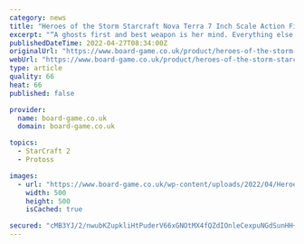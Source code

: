 ```yaml
---
category: news
title: "Heroes of the Storm Starcraft Nova Terra 7 Inch Scale Action Figure Series 1"
excerpt: "“A ghosts first and best weapon is her mind. Everything else is supplemental.” NECA is proud to present our first series of 7″ scale action figures from Heroes of the Storm, the upcoming online team brawler filled with favorite characters from ..."
publishedDateTime: 2022-04-27T08:34:00Z
originalUrl: "https://www.board-game.co.uk/product/heroes-of-the-storm-starcraft-nova-terra-7-inch-scale-action-figure-series-1/"
webUrl: "https://www.board-game.co.uk/product/heroes-of-the-storm-starcraft-nova-terra-7-inch-scale-action-figure-series-1/"
type: article
quality: 66
heat: 66
published: false

provider:
  name: board-game.co.uk
  domain: board-game.co.uk

topics:
  - StarCraft 2
  - Protoss

images:
  - url: "https://www.board-game.co.uk/wp-content/uploads/2022/04/Heroes-of-the-Storm-Starcraft-Nova-Terra-7-Inch-Scale-Action-Figure-Series-1.jpg"
    width: 500
    height: 500
    isCached: true

secured: "cMB3YJ/2/nwubKZupkliHtPuderV66xGNOtMX4fQZdIOnleCexpuNGdSunHH+w1yrXMaNFdj8qFsBSgnkF8OVJctOrcXkD/24hAxCheb6FEFEdCL2D6Qmk0v9nxtcn2UL9U3ym7YwLtT+VE2RtGOULoqGkPT5G2BxXtuefBTw3RcCR691BhbnFbR34PVrgFaaXVL48AJ5jBPIl7hPL/Qd23CzhE2zt1WYurcFocFIAfkhpOiNA1GMqIqCu5t2DgXRMyNSRsMSWoD7oR5uy+xRTr9M9wQErci6xAEVZjQCHcRBpNU7edkV2Ti+boiIP7Hsy1wyTCgmTXJavzTHBR8qgmFfFyJihOg418FpIpavUc=;oy93Gg0rkEjSe5SmzpkWCg=="
---
```


